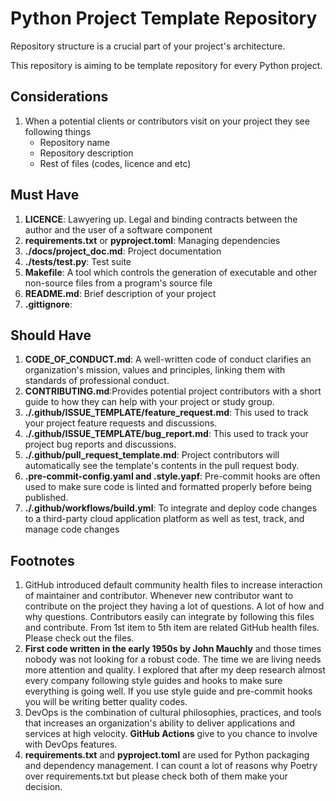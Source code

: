 
# Python Project Template Repository


Repository structure is a crucial part of your project's architecture.

This repository is aiming to be template repository for every Python project.

## Considerations

1. When a potential clients or contributors visit on your project they see following things
    * Repository name
    * Repository description
    * Rest of files (codes, licence and etc)

## Must Have

1. **LICENCE**: Lawyering up. Legal and binding contracts between the author and the user of a software component
2. **requirements.txt** or **pyproject.toml**: Managing dependencies
3. **./docs/project_doc.md**: Project documentation
4. **./tests/test.py**: Test suite
5. **Makefile**: A tool which controls the generation of executable and other non-source files from a program's source file
6. **README.md**: Brief description of your project
7. **.gittignore**:

## Should Have

1. **CODE_OF_CONDUCT.md**: A well-written code of conduct clarifies an organization's mission, values and principles, linking them with standards of professional conduct.
2. **CONTRIBUTING.md**:Provides potential project contributors with a short guide to how they can help with your project or study group.
3. **./.github/ISSUE_TEMPLATE/feature_request.md**: This used to track your project feature requests and discussions.
4. **./.github/ISSUE_TEMPLATE/bug_report.md**: This used to track your project bug reports and discussions.
5. **./.github/pull_request_template.md**: Project contributors will automatically see the template's contents in the pull request body.
6. **.pre-commit-config.yaml and .style.yapf**: Pre-commit hooks are often used to make sure code is linted and formatted properly before being published.
7. **./.github/workflows/build.yml**: To integrate and deploy code changes to a third-party cloud application platform as well as test, track, and manage code changes

## Footnotes

1. GitHub introduced default community health files to increase interaction of maintainer and contributor. Whenever new contributor want to contribute on the project they having a lot of questions. A lot of how and why questions. Contributors easily can integrate by following this files and contribute. From 1st item to 5th item are related GitHub health files. Please check out the files.
2. **First code written in the early 1950s by John Mauchly** and those times nobody was not looking for a robust code. The time we are living needs more attention and quality. I explored that after my deep research almost every company following style guides and hooks to make sure everything is going well. If you use style guide and pre-commit hooks you will be writing better quality codes.
3. DevOps is the combination of cultural philosophies, practices, and tools that increases an organization's ability to deliver applications and services at high velocity. **GitHub Actions** give to you chance to involve with DevOps features.
4. **requirements.txt** and **pyproject.toml** are used for Python packaging and dependency management. I can count a lot of reasons why Poetry over requirements.txt but please check both of them make your decision.